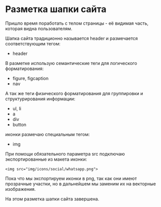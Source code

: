 # Разметка шапки сайта

Пришло время поработать с телом страницы - её видимая часть, которая видна пользователям.

Шапка сайта традиционно называется header и размечается соответствующим тегом:

- header

В разметке использую семантические теги для логического форматирования:

- figure, figcaption
- nav

А так же теги физического форматирования для группировки и структурирования информации:

- ul, li
- a
- div
- button

иконки размечаю специальным тегом:

- img

При помощи обязательного параметра src подключаю экспортированные из макета иконки:

    <img src="img/icons/social/whatsapp.png">

Пока что мы экспортируем иконки в png, так как они имеют прозрачные участки, но в дальнейшем мы заменим их на векторные изображения.

На этом разметка шапки сайта завершена.
